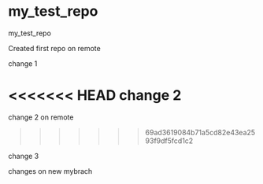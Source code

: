 # my_test_repo
my_test_repo

Created first repo on remote

change 1

<<<<<<< HEAD
change 2
=======
change 2 on remote
>>>>>>> 69ad3619084b71a5cd82e43ea2593f9df5fcd1c2

change 3

changes on new mybrach